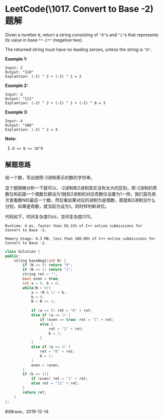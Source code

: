# LeetCode(\\1017. Convert to Base -2)题解

Given a number `N`, return a string consisting of `"0"`s and `"1"`s that represents its value in base `**-2**` (negative two).

The returned string must have no leading zeroes, unless the string is `"0"`.

 

**Example 1:**

```
Input: 2
Output: "110"
Explantion: (-2) ^ 2 + (-2) ^ 1 = 2
```

**Example 2:**

```
Input: 3
Output: "111"
Explantion: (-2) ^ 2 + (-2) ^ 1 + (-2) ^ 0 = 3
```

**Example 3:**

```
Input: 4
Output: "100"
Explantion: (-2) ^ 2 = 4
```

 

**Note:**

1. `0 <= N <= 10^9`

## 解题思路

给一个数，写出按照-2进制表示的数的字符串。

这个题稍微分析一下就可以，-2进制和2进制其实没有太大的区别，把-2进制的奇数位和前面一个偶数位都设为1就和2进制的对应奇数位设置为1一样。我们首先依次查看数N的最后一个数，然后看如果对应的进制为是偶数，那就和2进制没什么分别，如果是奇数，就当前为设为1。同时样判断进位。

代码如下，时间复杂度O(n)，空间复杂度O(1)。

`Runtime: 4 ms, faster than 58.15% of C++ online submissions for Convert to Base -2.`

`Memory Usage: 8.3 MB, less than 100.00% of C++ online submissions for Convert to Base -2.`

```c++
class Solution {
public:
    string baseNeg2(int N) {
        if (N == 0) return "0";
        if (N == 1) return "1";
        string ret = "";
        bool even = true;
        int a = 0, b = 0;
        while(N > 0){
            a = (N & 1) + b;
            b = 0;
            N = N >> 1;
            
            if (a == 0) ret = "0" + ret;
            else if (a == 1) {
                if (even == true) ret = "1" + ret;
                else {
                    ret = "1" + ret;
                    b = 1;
                }
            } 
            else if (a == 2) {
                ret = "0" + ret;
                b = 1;
            }
            even = !even;
        }
        if (b == 1){
            if (even) ret = "1" + ret;
            else ret = "11" + ret;
        } 
        return ret;
    }
};
```

BitBrave，2019-12-14